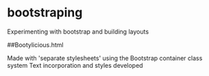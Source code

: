 # bootstraping

Experimenting with bootstrap and building layouts

##Bootylicious.html

Made with 'separate stylesheets' using the Bootstrap container class system
Text incorporation and styles developed
